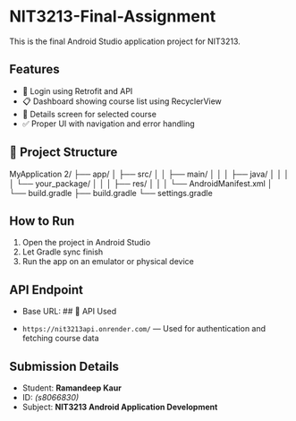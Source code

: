 # NIT3213-Final-Assignment

This is the final Android Studio application project for NIT3213.

## Features

- 🔐 Login using Retrofit and API
- 📋 Dashboard showing course list using RecyclerView
- 📄 Details screen for selected course
- ✅ Proper UI with navigation and error handling

## 📁 Project Structure

MyApplication 2/
├── app/
│ ├── src/
│ │ ├── main/
│ │ │ ├── java/
│ │ │ │ └── your_package/
│ │ │ ├── res/
│ │ │ └── AndroidManifest.xml
│ └── build.gradle
├── build.gradle
└── settings.gradle

## How to Run

1. Open the project in Android Studio
2. Let Gradle sync finish
3. Run the app on an emulator or physical device

## API Endpoint

- Base URL: ## 🔗 API Used

- `https://nit3213api.onrender.com/` — Used for authentication and fetching course data
  
## Submission Details

- Student: **Ramandeep Kaur**
- ID: *(s8066830)*
- Subject: **NIT3213 Android Application Development**

